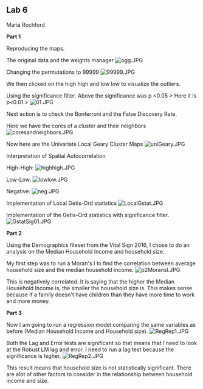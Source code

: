 ## Lab 6
Maria Rochford

**Part 1**

Reproducing the maps.

The original data and the weights manager
![ogg.JPG](ogg.JPG)

Changing the permutations to 99999
![99999.JPG](99999.JPG)

We then clicked on the high high and low low to visualize the outliers.

Using the significance filter. Above the significance was p <0.05 >
Here it is p<0.01 >
![01.JPG](01.JPG)

Next action is to check the Bonferroni and the False Discovery Rate.

Here we have the cores of a cluster and their neighbors
![coresandneighbors.JPG](coresandneighbors.JPG)

Now here are the Univariate Local Geary Cluster Maps
![uniGeary.JPG](uniGeary.JPG)

Interpretation of Spatial Autocorrelation

High-High:
![highhigh.JPG](highhigh.JPG)

Low-Low:
![lowlow.JPG](lowlow.JPG)

Negative:
![neg.JPG](neg.JPG)

Implementation of Local Getis-Ord statistics
![LocalGstat.JPG](LocalGstat.JPG)

Implementation of the Getis-Ord statistics with significance filter.
![GstatSig01.JPG](GstatSig01.JPG)


**Part 2**

Using the Demographics fileset from the Vital Sign 2016, I chose to do an analysis on the Median Household Income and household size.

My first step was to run a Moran's I to find the correlation between average household size and the median household income.
![p2MoransI.JPG](p2MoransI.JPG)

This is negatively correlated. It is saying that the higher the Median Household Income is, the smaller the household size is. This makes sense because if a family doesn't have children than they have more time to work and more money.


**Part 3**

Now I am going to run a regression model comparing the same variables as before (Median Household Income and Household size).
![RegRep1.JPG](RegRep1.JPG)

Both the Lag and Error tests are significant so that means that I need to look at the Robust LM lag and error. I need to run a lag test because the significance is higher.
![RegRep2.JPG](RegRep2.JPG)

This result means that household size is not statistically significant. There are alot of other factors to consider in the relationship between household income and size.

